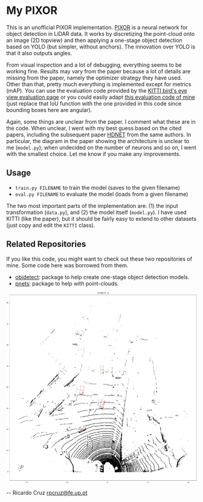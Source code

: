 # My PIXOR

This is an unofficial PIXOR implementation. [PIXOR](https://arxiv.org/abs/1902.06326) is a neural network for object detection in LiDAR data. It works by discretizing the point-cloud onto an image (2D topview) and then applying a one-stage object detection based on YOLO (but simpler, without anchors). The innovation over YOLO is that it also outputs angles.

From visual inspection and a lot of debugging, everything seems to be working fine. Results may vary from the paper because a lot of details are missing from the paper, namely the optimizer strategy they have used. Other than that, pretty much everything is implemented except for metrics (mAP). You can use the evaluation code provided by the [KITTI bird's eye view evaluation page](https://www.cvlibs.net/datasets/kitti/eval_object.php?obj_benchmark=bev) or you could easily adapt [this evaluation code of mine](https://github.com/rpmcruz/objdetect/blob/main/src/objdetect/metrics.py) (just replace that IoU function with the one provided in this code since bounding boxes here are angular).

Again, some things are unclear from the paper. I comment what these are in the code. When unclear, I went with my best guess based on the cited papers, including the subsequent paper [HDNET](http://proceedings.mlr.press/v87/yang18b/yang18b.pdf) from the same authors. In particular, the diagram in the paper showing the architecture is unclear to me (`model.py`); when undecided on the number of neurons and so on, I went with the smallest choice. Let me know if you make any improvements.

## Usage

* `train.py FILENAME` to train the model (saves to the given filename)
* `eval.py FILENAME` to evaluate the model (loads from a given filename)

The two most important parts of the implementation are: (1) the input transformation (`data.py`), and (2) the model itself (`model.py`). I have used KITTI (like the paper), but it should be fairly easy to extend to other datasets (just copy and edit the `KITTI` class).

## Related Repositories

If you like this code, you might want to check out these two repositories of mine. Some code here was borrowed from them.

* [objdetect](https://github.com/rpmcruz/objdetect): package to help create one-stage object detection models.
* [pnets](https://github.com/rpmcruz/pnets): package to help with point-clouds.

![](picture.png)

-- Ricardo Cruz <rpcruz@fe.up.pt>
